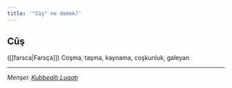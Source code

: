 ```yaml
---
title: '"Cûş" ne demek?'
---
```


## Cûş
([[farsca|Farsça]]) Coşma, taşma, kaynama, coşkunluk, galeyan

---
*Menşei: [Kubbealtı Lugatı](https://www.lugatim.com/s/Cûş)*